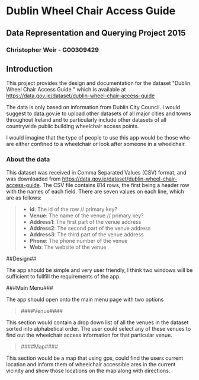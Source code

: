 # Dublin Wheel Chair Access Guide

## Data Representation and Querying Project 2015

### Christopher Weir - G00309429

## Introduction
This project provides the design and documentation for the dataset "Dublin Wheel Chair Access Guide
" which is available at https://data.gov.ie/dataset/dublin-wheel-chair-access-guide

The data is only based on information from Dublin City Council. I would suggest to data.gov.ie to upload other datasets of all major cities and towns throughout Ireland and to particularly include other datasets of all countrywide public building wheelchair access points.

I would imagine that the type of people to use this app would be those who are either confined to a wheelchair or look after someone in a wheelchair.

### About the data

This dataset was received in Comma Separated Values (CSV) format, and was downloaded from https://data.gov.ie/dataset/dublin-wheel-chair-access-guide.
The CSV file contains 814 rows, the first being a header row with the names of each field.
There are seven values on each line, which are as follows:

> * **id**: The id of the row // primary key?
> * **Venue**: The name of the venue // primary key?
> * **Address1**: The first part of the venue address
> * **Address2**: The second part of the venue address
> * **Address3**: The third part of the venue address
> * **Phone**: The phone number of the venue
> * **Web**: The website of the venue

##Design##

The app should be simple and very user friendly, I think two windows will be sufficient to fullfill the requirements of the app.

###Main Menu###

The app should open onto the main menu page with two options

> ####Venue####

This section would contain a drop down list of all the venues in the dataset sorted into alphabetical order. The user could select any of these venues to find out the wheelchair access information for that particular venue.

> ####Map####

This section would be a map that using gps, could find the users current location and inform them of wheelchair accessible ares in the current vicinity and show those locations on the map along with directions.



